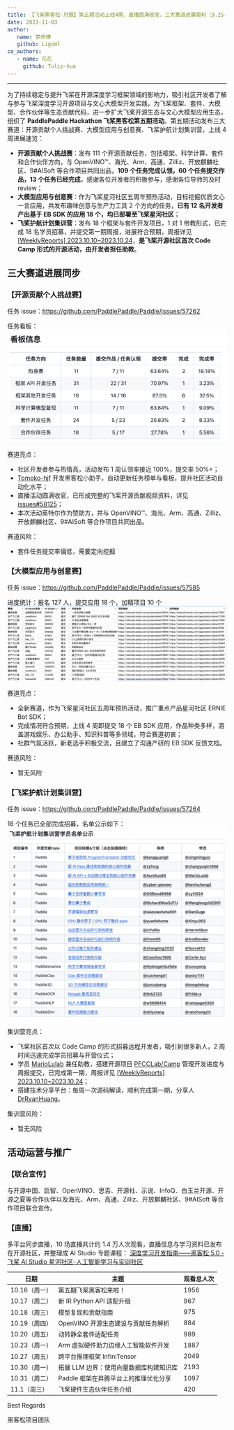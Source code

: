 ```yaml
---
title: 【飞桨黑客松-月报】第五期活动上线4周，直播圆满收官，三大赛道进展顺利（9.25-11.3）
date: 2023-11-03
author:
   name: 梦师傅
   github: Ligoml
co_authors:
   - name: 花花
     github: Tulip-hua
---
```


---

为了持续稳定与提升飞桨在开源深度学习框架领域的影响力，吸引社区开发者了解与参与飞桨深度学习开源项目与文心大模型开发实践，为飞桨框架、套件、大模型、合作伙伴等生态贡献代码，进一步扩大飞桨开源生态与文心大模型应用生态，组织了 **PaddlePaddle Hackathon 飞桨黑客松第五期活动**。第五期活动发布三大赛道：开源贡献个人挑战赛、大模型应用与创意赛、飞桨护航计划集训营，上线 4 周进展速览：

-  **开源贡献个人挑战赛**：发布 111 个开源贡献任务，包括框架、科学计算、套件和合作伙伴方向，与 OpenVINO™、海光、Arm、高通、Zilliz、开放麒麟社区、9#AISoft 等合作项目共同出品，**109 个任务完成认领，60 个任务提交作品，13 个任务已经完成**，感谢各位开发者的积极参与，感谢各位导师的及时 review；
-  **大模型应用与创意赛**：作为飞桨星河社区五周年预热活动，目标挖掘优质文心一言应用，共发布趣味创意与生产力工具 2 个方向的任务，**已有 12 名开发者产出基于 EB SDK 的应用 18 个，均已部署至飞桨星河社区**；
-  **飞桨护航计划集训营**：发布 18 个框架与套件开发项目，1 对 1 带教形式，已完成 18 名学员招募，并提交第一期周报，进展符合预期，周报详见 [[WeeklyReports] 2023.10.10~2023.10.24](https://github.com/PFCCLab/Camp/issues/34)，**是飞桨开源社区首次 Code Camp 形式的开源活动，由开发者担任助教**。

## 三大赛道进展同步

### 【开源贡献个人挑战赛】

任务 issue：https://github.com/PaddlePaddle/Paddle/issues/57262

任务看板：
![monthly-report-1](../images/hackathon-5th-monthly-report-1/monthly-report-1-1.png)

赛道亮点：

-  社区开发者参与热情高，活动发布 1 周认领率接近 100%，提交率 50%+；
-  [Tomoko-hjf](https://github.com/Tomoko-hjf) 开发黑客松小助手，自动更新任务榜单与看板，提升社区活动自动化水平；
-  直播活动圆满收官，已形成完整的飞桨开源贡献视频资料，详见 [issues#58125](https://github.com/PaddlePaddle/Paddle/issues/58125)；
-  本次活动英特尔作为赞助方，并与 OpenVINO™、海光、Arm、高通、Zilliz、开放麒麟社区、9#AISoft 等合作项目共同出品。

赛道风险：

-  套件任务提交率偏低，需要定向挖掘

### 【大模型应用与创意赛】

任务 issue：https://github.com/PaddlePaddle/Paddle/issues/57585

进度统计：报名 127 人，提交应用 18 个，加精项目 10 个
![monthly-report-2](../images/hackathon-5th-monthly-report-1/monthly-report-1-2.png)

赛道亮点：

-  全新赛道，作为飞桨星河社区五周年预热活动，推广重点产品星河社区 ERNIE Bot SDK；
-  完成情况符合预期，上线 4 周即提交 18 个 EB SDK 应用，作品种类多样，涵盖游戏娱乐、办公助手、知识科普等多领域，符合赛道初衷；
-  社群气氛活跃，新老选手积极交流，且建立了沟通产研的 EB SDK 反馈文档。

赛道风险：

-  暂无风险

### 【飞桨护航计划集训营】

任务 issue：https://github.com/PaddlePaddle/Paddle/issues/57264

18 个任务已全部完成招募，名单公示如下：
![monthly-report-3](../images/hackathon-5th-monthly-report-1/monthly-report-1-3.png)

集训营亮点：

-  飞桨社区首次以 Code Camp 的形式招募远程开发者，吸引到很多新人，2 周时间迅速完成学员招募与开营仪式；
-  学员 [MarioLulab](https://github.com/MarioLulab) 兼任助教，搭建开源项目 [PFCCLab/Camp](https://github.com/PFCCLab/Camp) 管理开发进度与周报提交，已完成第一期，周报详见 [[WeeklyReports] 2023.10.10~2023.10.24](https://github.com/PFCCLab/Camp/issues/34)；
-  搭建技术分享平台：每周一次源码解读，顺利完成第一期，分享人 [DrRyanHuang](https://github.com/DrRyanHuang)。

集训营风险：

-  暂无风险

## 活动运营与推广

### 【联合宣传】

与开源中国、启智、OpenVINO、思否、开源社、示说、InfoQ、白玉兰开源、开源之夏等合作伙伴以及海光、Arm、高通、Zilliz、开放麒麟社区、9#AISoft 等合作项目联合宣传。

### 【直播】

多平台同步直播，10 场直播共计约 1.4 万人次观看，直播信息与学习资料已发布在开源社区，并整理成 AI Studio 专题课程： [深度学习开发指南——黑客松 5.0 - 飞桨 AI Studio 星河社区-人工智能学习与实训社区](https://aistudio.baidu.com/course/introduce/30009)

| **日期**      | **主题**                                | **观看总人次** |
| ------------- | --------------------------------------- | -------------- |
| 10.16（周一） | 第五期飞桨黑客松来啦！                  | 1956           |
| 10.17（周二） | 新 IR Python API 适配升级               | 967            |
| 10.18（周三） | 模型复现和贡献指南                      | 975            |
| 10.19（周四） | OpenVINO 开源生态建设与贡献任务解析     | 884            |
| 10.20（周五） | 动转静全套件适配任务                    | 989            |
| 10.23（周一） | Arm 虚拟硬件助力边缘人工智能软件开发    | 1887           |
| 10.27（周五） | 跨平台推理框架 InfiniTensor             | 2049           |
| 10.30（周一） | 拓展 LLM 边界：使用向量数据库构建知识库 | 2193           |
| 10.31（周二） | Paddle 框架在昇腾平台上的推理优化分享   | 1097           |
| 11.1（周三）  | 飞桨硬件生态伙伴任务介绍                | 420            |

Best Regards

黑客松项目团队
